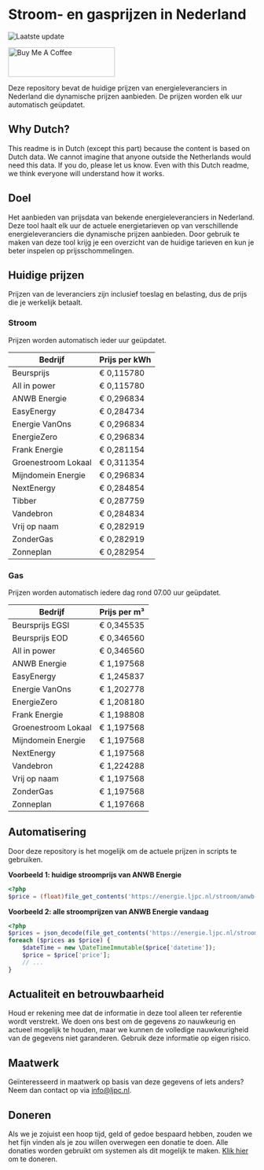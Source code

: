 # Stroom- en gasprijzen in Nederland

![Laatste update](https://img.shields.io/badge/laatste%20update-2025--06--04%2007%3A00%20CET-brightgreen)

<a href="https://www.buymeacoffee.com/Lars-" target="_blank"><img src="https://cdn.buymeacoffee.com/buttons/v2/default-orange.png" alt="Buy Me A Coffee" height="60" style="height: 60px !important;width: 217px !important;" ></a>

Deze repository bevat de huidige prijzen van energieleveranciers in Nederland die dynamische prijzen aanbieden. De prijzen worden elk uur automatisch geüpdatet.

## Why Dutch?

This readme is in Dutch (except this part) because the content is based on Dutch data. We cannot imagine that anyone outside the Netherlands would need this data. If you do, please let us know. Even with this Dutch readme, we think
everyone will understand how it works.

## Doel

Het aanbieden van prijsdata van bekende energieleveranciers in Nederland. Deze tool haalt elk uur de actuele energietarieven op van verschillende energieleveranciers die dynamische prijzen aanbieden. Door gebruik te maken van deze tool
krijg je een overzicht van de huidige tarieven en kun je beter inspelen op prijsschommelingen.

## Huidige prijzen

Prijzen van de leveranciers zijn inclusief toeslag en belasting, dus de prijs die je werkelijk betaalt.

### Stroom

Prijzen worden automatisch ieder uur geüpdatet.

 Bedrijf | Prijs per kWh 
---------|---------------
Beursprijs | € 0,115780
All in power | € 0,115780
ANWB Energie | € 0,296834
EasyEnergy | € 0,284734
Energie VanOns | € 0,296834
EnergieZero | € 0,296834
Frank Energie | € 0,281154
Groenestroom Lokaal | € 0,311354
Mijndomein Energie | € 0,296834
NextEnergy | € 0,284854
Tibber | € 0,287759
Vandebron | € 0,284834
Vrij op naam | € 0,282919
ZonderGas | € 0,282919
Zonneplan | € 0,282954


### Gas

Prijzen worden automatisch iedere dag rond 07.00 uur geüpdatet.

 Bedrijf | Prijs per m³ 
---------|--------------
Beursprijs EGSI | € 0,345535
Beursprijs EOD | € 0,346560
All in power | € 0,346560
ANWB Energie | € 1,197568
EasyEnergy | € 1,245837
Energie VanOns | € 1,202778
EnergieZero | € 1,208180
Frank Energie | € 1,198808
Groenestroom Lokaal | € 1,197568
Mijndomein Energie | € 1,197568
NextEnergy | € 1,197568
Vandebron | € 1,224288
Vrij op naam | € 1,197568
ZonderGas | € 1,197568
Zonneplan | € 1,197668


## Automatisering

Door deze repository is het mogelijk om de actuele prijzen in scripts te gebruiken.

**Voorbeeld 1: huidige stroomprijs van ANWB Energie**

```php
<?php
$price = (float)file_get_contents('https://energie.ljpc.nl/stroom/anwb-energie-nu.txt');

```

**Voorbeeld 2: alle stroomprijzen van ANWB Energie vandaag**

```php
<?php
$prices = json_decode(file_get_contents('https://energie.ljpc.nl/stroom/all-in-power-vandaag.json'),true);
foreach ($prices as $price) {
    $dateTime = new \DateTimeImmutable($price['datetime']);
    $price = $price['price'];
    // ...
}
```

## Actualiteit en betrouwbaarheid

Houd er rekening mee dat de informatie in deze tool alleen ter referentie wordt verstrekt. We doen ons best om de gegevens zo nauwkeurig en actueel mogelijk te houden, maar we kunnen de volledige nauwkeurigheid van de gegevens niet
garanderen. Gebruik deze informatie op eigen risico.

## Maatwerk

Geïnteresseerd in maatwerk op basis van deze gegevens of iets anders? Neem dan contact op
via [info@ljpc.nl](mailto:info@ljpc.nl?subject=Energie%20prijzen).

## Doneren

Als we je zojuist een hoop tijd, geld of gedoe bespaard hebben, zouden we het fijn vinden als je zou willen overwegen een
donatie te doen. Alle donaties worden gebruikt om systemen als dit mogelijk te
maken. [Klik hier](https://www.buymeacoffee.com/Lars-) om te doneren.
